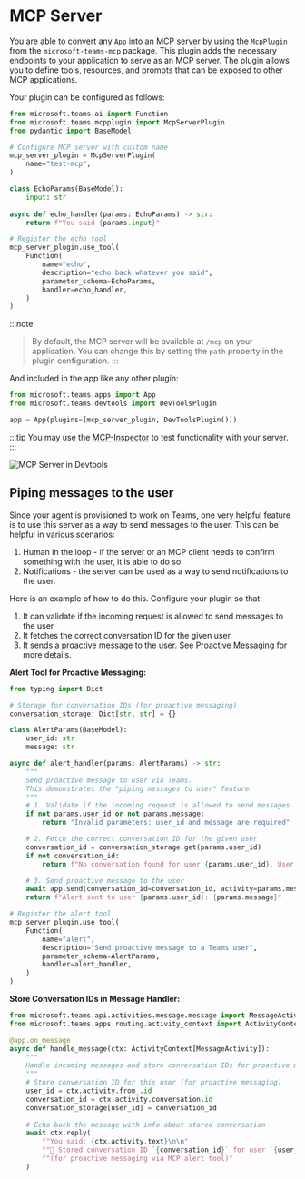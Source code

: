 # MCP Server

You are able to convert any `App` into an MCP server by using the `McpPlugin` from the `microsoft-teams-mcp` package. This plugin adds the necessary endpoints to your application to serve as an MCP server. The plugin allows you to define tools, resources, and prompts that can be exposed to other MCP applications. 

Your plugin can be configured as follows:

```python
from microsoft.teams.ai import Function
from microsoft.teams.mcpplugin import McpServerPlugin
from pydantic import BaseModel

# Configure MCP server with custom name
mcp_server_plugin = McpServerPlugin(
    name="test-mcp",
)

class EchoParams(BaseModel):
    input: str
    
async def echo_handler(params: EchoParams) -> str:
    return f"You said {params.input}"

# Register the echo tool
mcp_server_plugin.use_tool(
    Function(
        name="echo",
        description="echo back whatever you said",
        parameter_schema=EchoParams,
        handler=echo_handler,
    )
)
```

:::note
> By default, the MCP server will be available at `/mcp` on your application. You can change this by setting the `path` property in the plugin configuration.
:::

And included in the app like any other plugin:

```python
from microsoft.teams.apps import App
from microsoft.teams.devtools import DevToolsPlugin

app = App(plugins=[mcp_server_plugin, DevToolsPlugin()])
```

:::tip
You may use the [MCP-Inspector](https://modelcontextprotocol.io/legacy/tools/inspector) to test functionality with your server.
:::

![MCP Server in Devtools](/screenshots/mcp-inspector.gif)

## Piping messages to the user

Since your agent is provisioned to work on Teams, one very helpful feature is to use this server as a way to send messages to the user. This can be helpful in various scenarios:

1. Human in the loop - if the server or an MCP client needs to confirm something with the user, it is able to do so.
2. Notifications - the server can be used as a way to send notifications to the user.

Here is an example of how to do this. Configure your plugin so that:
1. It can validate if the incoming request is allowed to send messages to the user
2. It fetches the correct conversation ID for the given user. 
3. It sends a proactive message to the user. See [Proactive Messaging](../../../essentials/sending-messages/proactive-messaging) for more details.

**Alert Tool for Proactive Messaging:**

```python
from typing import Dict

# Storage for conversation IDs (for proactive messaging)
conversation_storage: Dict[str, str] = {}

class AlertParams(BaseModel):
    user_id: str
    message: str

async def alert_handler(params: AlertParams) -> str:
    """
    Send proactive message to user via Teams.
    This demonstrates the "piping messages to user" feature.
    """
    # 1. Validate if the incoming request is allowed to send messages
    if not params.user_id or not params.message:
        return "Invalid parameters: user_id and message are required"

    # 2. Fetch the correct conversation ID for the given user
    conversation_id = conversation_storage.get(params.user_id)
    if not conversation_id:
        return f"No conversation found for user {params.user_id}. User needs to message the bot first."

    # 3. Send proactive message to the user
    await app.send(conversation_id=conversation_id, activity=params.message)
    return f"Alert sent to user {params.user_id}: {params.message}"

# Register the alert tool
mcp_server_plugin.use_tool(
    Function(
        name="alert",
        description="Send proactive message to a Teams user",
        parameter_schema=AlertParams,
        handler=alert_handler,
    )
)
```

**Store Conversation IDs in Message Handler:**

```python
from microsoft.teams.api.activities.message.message import MessageActivity
from microsoft.teams.apps.routing.activity_context import ActivityContext

@app.on_message
async def handle_message(ctx: ActivityContext[MessageActivity]):
    """
    Handle incoming messages and store conversation IDs for proactive messaging.
    """
    # Store conversation ID for this user (for proactive messaging)
    user_id = ctx.activity.from_.id
    conversation_id = ctx.activity.conversation.id
    conversation_storage[user_id] = conversation_id
    
    # Echo back the message with info about stored conversation
    await ctx.reply(
        f"You said: {ctx.activity.text}\n\n"
        f"📝 Stored conversation ID `{conversation_id}` for user `{user_id}` "
        f"(for proactive messaging via MCP alert tool)"
    )
```

